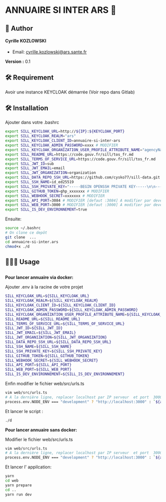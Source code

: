 # ANNUAIRE SI INTER ARS 👋



## 🙇 Author
#### Cyrille KOZLOWSKI
- Email: [cyrille.kozlowski@ars.sante.fr](mailto:cyrille.kozlowski@ars.sante.fr)

**Version :** 0.1


## 🛠️ Requirement

Avoir une instance KEYCLOAK démarrée (Voir repo dans Gitlab)

## 🛠️ Installation

Ajouter dans votre .bashrc

```bash
export SILL_KEYCLOAK_URL=http://${IP}:${KEYCLOAK_PORT} 
export SILL_KEYCLOAK_REALM="ars"
export SILL_KEYCLOAK_CLIENT_ID=annuaire-si-inter-ars
export SILL_KEYCLOAK_ADMIN_PASSWORD=xxxx # MODIFIER 
export SILL_KEYCLOAK_ORGANIZATION_USER_PROFILE_ATTRIBUTE_NAME="agencyName"
export SILL_README_URL=https://code.gouv.fr/sill/tos_fr.md
export SILL_TERMS_OF_SERVICE_URL=https://code.gouv.fr/sill/tos_fr.md
export SILL_JWT_ID=sub
export SILL_JWT_EMAIL=email
export SILL_JWT_ORGANIZATION=organization
export SILL_DATA_REPO_SSH_URL=https://github.com/cysko77/sill-data.git # MODIFIER
export SILL_SSH_NAME=id_ed25519
export SILL_SSH_PRIVATE_KEY="-----BEGIN OPENSSH PRIVATE KEY-----\n\n-----END OPENSSH PRIVATE KEY-----\n"
export SILL_GITHUB_TOKEN=ghp_xxxxxxx # MODIFIER 
export SILL_WEBHOOK_SECRET=xxxxxxx # MODIFIER
export SILL_API_PORT=3084 # MODIFIER [defaut :3084] A modifier par developpeur
export SILL_WEB_PORT=3000 # MODIFIER [defaut :3000] A modifier par developpeur
export SILL_IS_DEV_ENVIRONNEMENT=true
```
Ensuite:

```bash
source ~/.bashrc
# On clone ce depôt
git clone  ...
cd annuaire-si-inter.ars
chmod+x ./d
```

    

## 🧑🏻‍💻 Usage
## 
**Pour lancer  annuaire via docker:**

Ajouter .env à la racine de votre projet 

```bash
SILL_KEYCLOAK_URL=${SILL_KEYCLOAK_URL}
SILL_KEYCLOAK_REALM=${SILL_KEYCLOAK_REALM}
SILL_KEYCLOAK_CLIENT_ID=${SILL_KEYCLOAK_CLIENT_ID}
SILL_KEYCLOAK_ADMIN_PASSWORD=${SILL_KEYCLOAK_ADMIN_PASSWORD}
SILL_KEYCLOAK_ORGANIZATION_USER_PROFILE_ATTRIBUTE_NAME=${SILL_KEYCLOAK_ORGANIZATION_USER_PROFILE_ATTRIBUTE_NAME}
SILL_README_URL=${SILL_README_URL}
SILL_TERMS_OF_SERVICE_URL=${SILL_TERMS_OF_SERVICE_URL}
SILL_JWT_ID=${SILL_JWT_ID}
SILL_JWT_EMAIL=${SILL_JWT_EMAIL}
SILL_JWT_ORGANIZATION=${SILL_JWT_ORGANIZATION}
SILL_DATA_REPO_SSH_URL=${SILL_DATA_REPO_SSH_URL}
SILL_SSH_NAME=${SILL_SSH_NAME}
SILL_SSH_PRIVATE_KEY=${SILL_SSH_PRIVATE_KEY}
SILL_GITHUB_TOKEN=${SILL_GITHUB_TOKEN}
SILL_WEBHOOK_SECRET=${SILL_WEBHOOK_SECRET}
SILL_API_PORT=${SILL_API_PORT}
SILL_WEB_PORT=${SILL_WEB_PORT}
SILL_IS_DEV_ENVIRONNEMENT=${SILL_IS_DEV_ENVIRONNEMENT}
```
Enfin modifier le fichier web/src/urls.ts

```bash
vim web/src/urls.ts
# A la dernière ligne, replacer localhost par IP serveur  et port  3000 par le port mis dans le bashrc
process.env.NODE_ENV === "development" ? "http://localhost:3000" : `${appUrl}/api`;
``` 
Et lancer le script :    
```bash
./d  
```
  
 
**Pour lancer  annuaire sans docker:**

Modifier le fichier web/src/urls.ts

```bash
vim web/src/urls.ts
# A la dernière ligne, replacer localhost par IP serveur  et port  3000 par le port mis dans le bashrc
process.env.NODE_ENV === "development" ? "http://localhost:3000" : `${appUrl}/api`;
``` 
Et lancer l' appilcation:    
```bash
yarn
cd web 
yarn prepare
cd ..
yarn run dev
```


